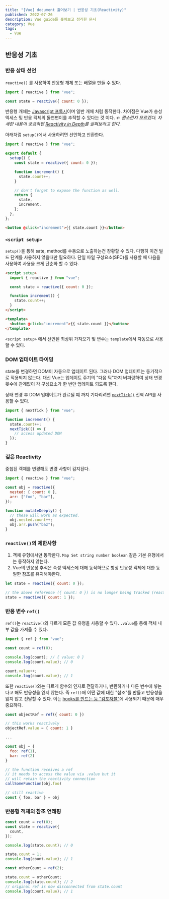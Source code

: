 ```yaml
---
title: "[Vue] document 훑어보기 | 반응성 기초(Reactivity)"
published: 2022-07-26
description: Vue guide를 훑어보고 정리한 문서
category: Vue
tags:
  - Vue
---
```


## 반응성 기초

### 반응 상태 선언

`reactive()` 를 사용하여 반응형 개체 또는 배열을 만들 수 있다.

```js
import { reactive } from "vue";

const state = reactive({ count: 0 });
```

반응형 개체는 [Javascript 프록시](https://developer.mozilla.org/ko/docs/Web/JavaScript/Reference/Global_Objects/Proxy)이며 일반 개체 처럼 동작한다.
차이점은 Vue가 송성 엑세스 및 반응 객체의 돌연변이를 추적할 수 있다는 것 이다. _&larr; 뭔소린지 모르겠다. 자세한 내용이 궁금하면 [Reactivity in Depth](https://vuejs.org/guide/extras/reactivity-in-depth.html)를 살펴보라고 한다._

아래처럼 `setup()`에서 사용하려면 선언하고 반환한다.

```js
import { reactive } from "vue";

export default {
  setup() {
    const state = reactive({ count: 0 });

    function increment() {
      state.count++;
    }

    // don't forget to expose the function as well.
    return {
      state,
      increment,
    };
  },
};
```

```html
<button @click="increment">{{ state.count }}</button>
```

### `<script setup>`

`setup()`을 통해 sate, method를 수동으로 노출하는건 장황할 수 있다. 다행히 이건 빌드 단계를 사용하지 않을때만 필요하다.
단일 파일 구성요소(SFC)를 사용할 때 다음을 사용하여 사용을 크게 단순화 할 수 있다.

```html
<script setup>
  import { reactive } from "vue";

  const state = reactive({ count: 0 });

  function increment() {
    state.count++;
  }
</script>

<template>
  <button @click="increment">{{ state.count }}</button>
</template>
```

`<script setup>` 에서 선언된 최상위 가져오기 및 변수는 `template`에서 자동으로 사용할 수 있다.

### DOM 업데이트 타이밍

state를 변경하면 DOM이 자동으로 업데이트 된다. 그러나 DOM 업데이트는 동기적으로 적용되지 않는다.
대신 Vue는 업데이트 주기의 "다음 틱"까지 버퍼링하여 상태 변경 횟수에 관계없이 각 구성요소가 한 번만 업데이트 되도록 한다.

상태 변경 후 DOM 업데이트가 완료될 떄 까지 기다리려면 [`nextTick()`](https://vuejs.org/api/general.html#nexttick) 전역 API를 사용할 수 있다.

```js
import { nextTick } from "vue";

function increment() {
  state.count++;
  nextTick(() => {
    // access updated DOM
  });
}
```

### 깊은 Reactivity

중첩된 객체를 변경해도 변경 사항이 감지된다.

```js
import { reactive } from "vue";

const obj = reactive({
  nested: { count: 0 },
  arr: ["foo", "bar"],
});

function mutateDeeply() {
  // these will work as expected.
  obj.nested.count++;
  obj.arr.push("baz");
}
```

### `reactive()`의 제한사항

1. 객체 유형에서만 동작한다. `Map Set string number boolean` 같은 기본 유형에서는 동작하지 않는다.
2. Vue의 반응성 추적은 속성 엑세스에 대해 동작하므로 항상 반응성 객체에 대한 동일한 참조를 유지해야한다.

```js
let state = reactive({ count: 0 });

// the above reference ({ count: 0 }) is no longer being tracked (reactivity connection is lost!)
state = reactive({ count: 1 });
```

### 반응 변수 `ref()`

`ref()`는 `reactive()`와 다르게 모든 값 유형을 사용할 수 있다.
`.value`를 통해 객체 내부 값을 가져올 수 있다.

```js
import { ref } from "vue";

const count = ref(0);

console.log(count); // { value: 0 }
console.log(count.value); // 0

count.value++;
console.log(count.value); // 1
```

또한 `reactive()`와는 다르게 함수의 인자로 전달하거나, 반환하거나 다른 변수에 넣는다고 해도 반응성을 잃지 않는다.
즉 `ref()`에 어떤 값에 대한 "참조"를 만들고 반응성을 잃지 않고 전달할 수 있다.
이는 [hooks를 만드는 등 "컴포저블"](https://vuejs.org/guide/reusability/composables.html)에 사용되기 때문에 매우 중요하다.

```js
const objectRef = ref({ count: 0 })

// this works reactively
objectRef.value = { count: 1 }

...

const obj = {
  foo: ref(1),
  bar: ref(2)
}

// the function receives a ref
// it needs to access the value via .value but it
// will retain the reactivity connection
callSomeFunction(obj.foo)

// still reactive
const { foo, bar } = obj
```

### 반응형 객체의 참조 언래핑

```js
const count = ref(0);
const state = reactive({
  count,
});

console.log(state.count); // 0

state.count = 1;
console.log(count.value); // 1

const otherCount = ref(2);

state.count = otherCount;
console.log(state.count); // 2
// original ref is now disconnected from state.count
console.log(count.value); // 1
```
